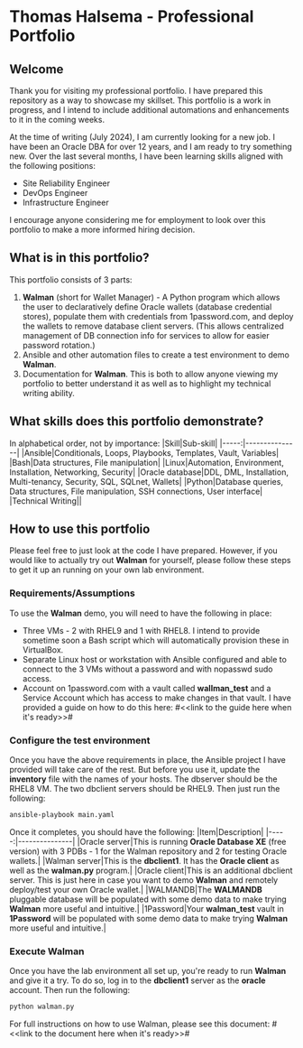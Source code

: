 # Thomas Halsema - Professional Portfolio
## Welcome
Thank you for visiting my professional portfolio. I have prepared this repository as a way to showcase my skillset.
This portfolio is a work in progress, and I intend to include additional automations and enhancements to it in the coming weeks.

At the time of writing (July 2024), I am currently looking for a new job. I have been an Oracle DBA for over 12 years, and I am ready to try something new. Over the last several months, I have been learning skills aligned with the following positions:

- Site Reliability Engineer
- DevOps Engineer
- Infrastructure Engineer

I encourage anyone considering me for employment to look over this portfolio to make a more informed hiring decision.

## What is in this portfolio?
This portfolio consists of 3 parts:
1. <b>Walman</b> (short for Wallet Manager) - A Python program which allows the user to declaratively define Oracle wallets (database credential stores), populate them with credentials from 1password.com, and deploy the wallets to remove database client servers. (This allows centralized management of DB connection info for services to allow for easier password rotation.)
3. Ansible and other automation files to create a test environment to demo <b>Walman</b>.
4. Documentation for <b>Walman</b>. This is both to allow anyone viewing my portfolio to better understand it as well as to highlight my technical writing ability.

## What skills does this portfolio demonstrate?
In alphabetical order, not by importance:
|Skill|Sub-skill|
|-----:|---------------|
|Ansible|Conditionals, Loops, Playbooks, Templates, Vault, Variables|
|Bash|Data structures, File manipulation|
|Linux|Automation, Environment, Installation, Networking, Security|
|Oracle database|DDL, DML, Installation, Multi-tenancy, Security, SQL, SQLnet, Wallets|
|Python|Database queries, Data structures, File manipulation, SSH connections, User interface|
|Technical Writing||

## How to use this portfolio
Please feel free to just look at the code I have prepared. However, if you would like to actually try out <b>Walman</b> for yourself, please follow these steps to get it up an running on your own lab environment.

### Requirements/Assumptions
To use the <b>Walman</b> demo, you will need to have the following in place:
- Three VMs - 2 with RHEL9 and 1 with RHEL8. I intend to provide sometime soon a Bash script which will automatically provision these in VirtualBox.
- Separate Linux host or workstation with Ansible configured and able to connect to the 3 VMs without a password and with nopasswd sudo access.
- Account on 1password.com with a vault called <b>wallman_test</b> and a Service Account which has access to make changes in that vault. I have provided a guide on how to do this here: #<<link to the guide here when it's ready>>#

### Configure the test environment
Once you have the above requirements in place, the Ansible project I have provided will take care of the rest. But before you use it, update the <b>inventory</b> file with the names of your hosts. The dbserver should be the RHEL8 VM. The two dbclient servers should be RHEL9.
Then just run the following:
```bash
ansible-playbook main.yaml
```
Once it completes, you should have the following: 
|Item|Description|
|-----:|---------------|
|Oracle server|This is running <b>Oracle Database XE</b> (free version) with 3 PDBs - 1 for the Walman repository and 2 for testing Oracle wallets.|
|Walman server|This is the <b>dbclient1</b>. It has the <b>Oracle client</b> as well as the <b>walman.py</b> program.|
|Oracle client|This is an additional dbclient server. This is just here in case you want to demo <b>Walman</b> and remotely deploy/test your own Oracle wallet.|
|WALMANDB|The <b>WALMANDB</b> pluggable database will be populated with some demo data to make trying <b>Walman</b> more useful and intuitive.|
|1Password|Your <b>walman_test</b> vault in <b>1Password</b> will be populated with some demo data to make trying <b>Walman</b> more useful and intuitive.|

### Execute Walman
Once you have the lab environment all set up, you're ready to run <b>Walman</b> and give it a try.
To do so, log in to the <b>dbclient1</b> server as the <b>oracle</b> account.
Then run the following:
```bash
python walman.py
```
For full instructions on how to use Walman, please see this document: #<<link to the document here when it's ready>>#
